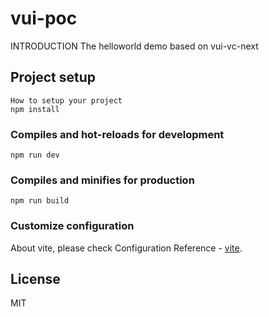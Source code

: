 # vui-poc

INTRODUCTION
The helloworld demo based on vui-vc-next

## Project setup
```
How to setup your project
npm install
```

### Compiles and hot-reloads for development
```
npm run dev
```

### Compiles and minifies for production
```
npm run build
```

### Customize configuration

About vite, please check Configuration Reference - [vite](https://github.com/vitejs/vite).

## License

MIT
